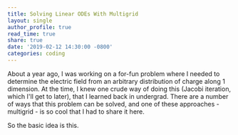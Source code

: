 ```yaml
---
title: Solving Linear ODEs With Multigrid
layout: single
author_profile: true
read_time: true
share: true
date: '2019-02-12 14:30:00 -0800'
categories: coding
---
```


About a year ago, I was working on a for-fun problem where I needed to determine the electric field from an arbitrary
distribution of charge along 1 dimension. At the time, I knew one crude way of doing this (Jacobi iteration,
which I'll get to later), that I learned back in undergrad. There are a number of ways that this problem can be solved,
and one of these approaches - multigrid - is so cool that I had to share it here.

So the basic idea is this.